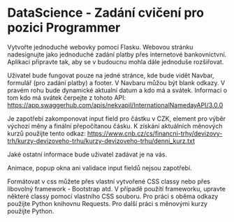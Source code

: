 # DataScience - Zadání cvičení pro pozici Programmer
Vytvořte jednoduché webovky pomocí Flasku.
Webovou stránku nadesignujte jako jednoduché zadání platby přes internetové bankovnictvní.
Aplikaci připravte tak, aby se v budoucnu mohla dále jednoduše rozšiřovat.

Uživatel bude fungovat pouze na jedné stránce, kde bude vidět Navbar, formulář (pro zadání platby) a footer.
V Navbaru můžou být blank odkazy.
V pravém rohu bude dynamické aktualní datum a kdo má a svátek. Informaci o tom kdo má svátek čerpejte z tohoto API: https://app.swaggerhub.com/apis/nekvapil/InternationalNamedayAPI/3.0.0


Je zapotřebí zakomponovat input field pro částku v CZK, element pro výběr výchozí měny a finální přepočítanou čásku.
K získání aktuálních měnových kurzů použijte tento odkaz: https://www.cnb.cz/cs/financni-trhy/devizovy-trh/kurzy-devizoveho-trhu/kurzy-devizoveho-trhu/denni_kurz.txt

Jaké ostatní informace bude uživatel zadávat je na vás.

Animace, popup okna ani validace input fieldů nejsou zapotřebí.
	
Formátovat v css můžete přes vlastní vytvořené CSS classy nebo přes libovolný framework - Bootstrap atd.
V případě použítí frameworku, upravte některé classy pomocí vlastního CSS souboru.
Pro práci s oběma odkazy použijte Python knihovnu Requests.
Pro další práci s měnovými kurzy použijte Python.
